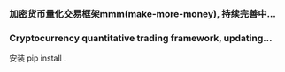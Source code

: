 ### 加密货币量化交易框架mmm(make-more-money), 持续完善中...
### Cryptocurrency quantitative trading framework, updating...

安装
pip install .
